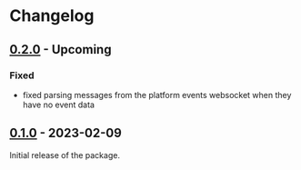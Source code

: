 Changelog
=========

[0.2.0](../../releases/tag/v0.2.0) - Upcoming
---------------------------------------------

### Fixed

- fixed parsing messages from the platform events websocket when they have no event data

[0.1.0](../../releases/tag/v0.1.0) - 2023-02-09
-----------------------------------------------

Initial release of the package.
